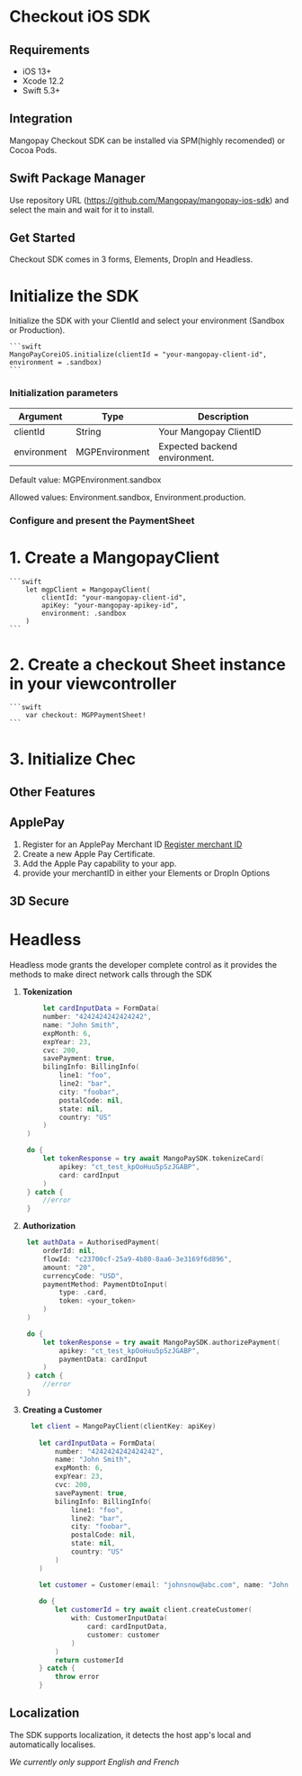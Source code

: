 # Checkout iOS SDK



## Requirements

- iOS 13+
- Xcode 12.2
- Swift 5.3+


## Integration
Mangopay Checkout SDK can be installed via SPM(highly recomended) or Cocoa Pods.

## Swift Package Manager

Use repository URL (https://github.com/Mangopay/mangopay-ios-sdk) and select the main and wait for it to install.

## Get Started

Checkout SDK comes in 3 forms, Elements, DropIn and Headless.

# Initialize the SDK
Initialize the SDK with your ClientId and select your environment (Sandbox or Production).

    ```swift
    MangoPayCoreiOS.initialize(clientId = "your-mangopay-client-id", environment = .sandbox)
    ```
### Initialization parameters

| Argument | Type | Description |
| --- | --- | --- |
| clientId | String | Your Mangopay ClientID |
| environment | MGPEnvironment | Expected backend environment.

Default value: MGPEnvironment.sandbox

Allowed values: Environment.sandbox, Environment.production.


### Configure and present the PaymentSheet

# 1. Create a MangopayClient

    ```swift
        let mgpClient = MangopayClient(
            clientId: "your-mangopay-client-id",
            apiKey: "your-mangopay-apikey-id",
            environment: .sandbox
        )
    ```

# 2. Create a checkout Sheet instance in your viewcontroller

    ```swift
        var checkout: MGPPaymentSheet!
    ```

# 3. Initialize Chec

## Other Features


## ApplePay

1. Register for an ApplePay Merchant ID
[Register merchant ID](https://developer.apple.com/account/resources/identifiers/add/merchant)
2. Create a new Apple Pay Certificate.
3. Add the Apple Pay capability to your app.
4. provide your merchantID in either your Elements or DropIn Options 


## 3D Secure 


# Headless

Headless mode grants the developer complete control as it provides the methods to make direct network calls through the SDK

1. **Tokenization**
   ```swift
        let cardInputData = FormData(
        number: "4242424242424242",
        name: "John Smith",
        expMonth: 6,
        expYear: 23,
        cvc: 200,
        savePayment: true,
        bilingInfo: BillingInfo(
            line1: "foo",
            line2: "bar",
            city: "foobar",
            postalCode: nil,
            state: nil,
            country: "US"
        )
    )

    do {
        let tokenResponse = try await MangoPaySDK.tokenizeCard(
            apikey: "ct_test_kpOoHuu5pSzJGABP",
            card: cardInput
        )
    } catch {
        //error
    }
   ```


2. **Authorization** 
   ```swift
    let authData = AuthorisedPayment(
        orderId: nil,
        flowId: "c23700cf-25a9-4b80-8aa6-3e3169f6d896",
        amount: "20",
        currencyCode: "USD",
        paymentMethod: PaymentDtoInput(
            type: .card,
            token: <your_token>
        )
    )

    do {
        let tokenResponse = try await MangoPaySDK.authorizePayment(
            apikey: "ct_test_kpOoHuu5pSzJGABP",
            paymentData: cardInput
        )
    } catch {
        //error
    }
   ```


3. **Creating a Customer**
    ```swift
      let client = MangoPayClient(clientKey: apiKey)
        
        let cardInputData = FormData(
            number: "4242424242424242",
            name: "John Smith",
            expMonth: 6,
            expYear: 23,
            cvc: 200,
            savePayment: true,
            bilingInfo: BillingInfo(
                line1: "foo",
                line2: "bar",
                city: "foobar",
                postalCode: nil,
                state: nil,
                country: "US"
            )
        )

        let customer = Customer(email: "johnsnow@abc.com", name: "John Snow")
        
        do {
            let customerId = try await client.createCustomer(
                with: CustomerInputData(
                    card: cardInputData,
                    customer: customer
                )
            )
            return customerId
        } catch {
            throw error
        }
    ```



## **Localization**

The SDK supports localization, it detects the host app's local and automatically localises.

*We currently only support English and French*
